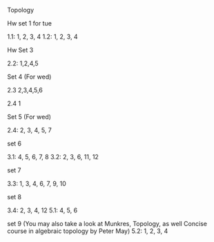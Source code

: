 Topology

Hw set 1 for tue

1.1: 1, 2, 3, 4 
1.2: 1, 2, 3, 4


Hw Set 3

2.2: 1,2,4,5

Set 4 (For wed)

2.3 2,3,4,5,6

2.4 1

Set 5 (For wed)

2.4: 2, 3, 4, 5, 7

set 6

3.1: 4, 5, 6, 7, 8
3.2: 2, 3, 6, 11, 12

set 7

3.3: 1, 3, 4, 6, 7, 9, 10

set 8

3.4: 2, 3, 4, 12
5.1: 4, 5, 6

set 9 (You may also take a look at Munkres, Topology, as well Concise course in algebraic topology by Peter May) 
5.2: 1, 2, 3, 4

